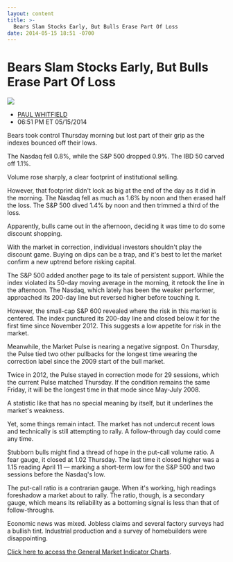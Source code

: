 ```yaml
---
layout: content
title: >-
  Bears Slam Stocks Early, But Bulls Erase Part Of Loss
date: 2014-05-15 18:51 -0700
---
```



Bears Slam Stocks Early, But Bulls Erase Part Of Loss
======================================================


![](https://www.investors.com/wp-content/uploads/ibd-migrated-images/MPv_140516_635357649181865730.png)

* [PAUL WHITFIELD](https://www.investors.com/author/whitfieldp/ "Posts by PAUL WHITFIELD")
* 06:51 PM ET 05/15/2014




Bears took control Thursday morning but lost part of their grip as the indexes bounced off their lows.


The Nasdaq fell 0.8%, while the S&P 500 dropped 0.9%. The IBD 50 carved off 1.1%.


Volume rose sharply, a clear footprint of institutional selling.


However, that footprint didn't look as big at the end of the day as it did in the morning. The Nasdaq fell as much as 1.6% by noon and then erased half the loss. The S&P 500 dived 1.4% by noon and then trimmed a third of the loss.


Apparently, bulls came out in the afternoon, deciding it was time to do some discount shopping.


With the market in correction, individual investors shouldn't play the discount game. Buying on dips can be a trap, and it's best to let the market confirm a new uptrend before risking capital.


The S&P 500 added another page to its tale of persistent support. While the index violated its 50-day moving average in the morning, it retook the line in the afternoon. The Nasdaq, which lately has been the weaker performer, approached its 200-day line but reversed higher before touching it.


However, the small-cap S&P 600 revealed where the risk in this market is centered. The index punctured its 200-day line and closed below it for the first time since November 2012. This suggests a low appetite for risk in the market.


Meanwhile, the Market Pulse is nearing a negative signpost. On Thursday, the Pulse tied two other pullbacks for the longest time wearing the correction label since the 2009 start of the bull market.


Twice in 2012, the Pulse stayed in correction mode for 29 sessions, which the current Pulse matched Thursday. If the condition remains the same Friday, it will be the longest time in that mode since May-July 2008.


A statistic like that has no special meaning by itself, but it underlines the market's weakness.


Yet, some things remain intact. The market has not undercut recent lows and technically is still attempting to rally. A follow-through day could come any time.


Stubborn bulls might find a thread of hope in the put-call volume ratio. A fear gauge, it closed at 1.02 Thursday. The last time it closed higher was a 1.15 reading April 11 — marking a short-term low for the S&P 500 and two sessions before the Nasdaq's low.


The put-call ratio is a contrarian gauge. When it's working, high readings foreshadow a market about to rally. The ratio, though, is a secondary gauge, which means its reliability as a bottoming signal is less than that of follow-throughs.


Economic news was mixed. Jobless claims and several factory surveys had a bullish tint. Industrial production and a survey of homebuilders were disappointing.


[Click here to access the General Market Indicator Charts](https://www.investors.com/pdf/GMI_051614.pdf).




